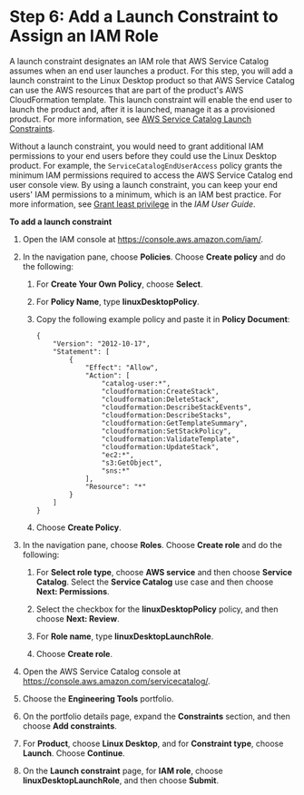 # Step 6: Add a Launch Constraint to Assign an IAM Role<a name="getstarted-launchconstraint"></a>

A launch constraint designates an IAM role that AWS Service Catalog assumes when an end user launches a product\. For this step, you will add a launch constraint to the Linux Desktop product so that AWS Service Catalog can use the AWS resources that are part of the product's AWS CloudFormation template\. This launch constraint will enable the end user to launch the product and, after it is launched, manage it as a provisioned product\. For more information, see [AWS Service Catalog Launch Constraints](constraints-launch.md)\.

Without a launch constraint, you would need to grant additional IAM permissions to your end users before they could use the Linux Desktop product\. For example, the `ServiceCatalogEndUserAccess` policy grants the minimum IAM permissions required to access the AWS Service Catalog end user console view\. By using a launch constraint, you can keep your end users' IAM permissions to a minimum, which is an IAM best practice\. For more information, see [Grant least privilege](https://docs.aws.amazon.com/IAM/latest/UserGuide/best-practices.html#grant-least-privilege) in the *IAM User Guide*\.

**To add a launch constraint**

1. Open the IAM console at [https://console\.aws\.amazon\.com/iam/](https://console.aws.amazon.com/iam/)\.

1. In the navigation pane, choose **Policies**\. Choose **Create policy** and do the following:

   1. For **Create Your Own Policy**, choose **Select**\.

   1. For **Policy Name**, type **linuxDesktopPolicy**\.

   1. Copy the following example policy and paste it in **Policy Document**:

      ```
      {
          "Version": "2012-10-17",
          "Statement": [
              {
                  "Effect": "Allow",
                  "Action": [
                      "catalog-user:*",
                      "cloudformation:CreateStack",
                      "cloudformation:DeleteStack",
                      "cloudformation:DescribeStackEvents",
                      "cloudformation:DescribeStacks",
                      "cloudformation:GetTemplateSummary",
                      "cloudformation:SetStackPolicy",
                      "cloudformation:ValidateTemplate",
                      "cloudformation:UpdateStack",
                      "ec2:*",
                      "s3:GetObject",
                      "sns:*"
                  ],
                  "Resource": "*"
              }
          ]
      }
      ```

   1. Choose **Create Policy**\.

1. In the navigation pane, choose **Roles**\. Choose **Create role** and do the following:

   1. For **Select role type**, choose **AWS service** and then choose **Service Catalog**\. Select the **Service Catalog** use case and then choose **Next: Permissions**\.

   1. Select the checkbox for the **linuxDesktopPolicy** policy, and then choose **Next: Review**\.

   1. For **Role name**, type **linuxDesktopLaunchRole**\.

   1. Choose **Create role**\.

1. Open the AWS Service Catalog console at [https://console\.aws\.amazon\.com/servicecatalog/](https://console.aws.amazon.com/servicecatalog/)\.

1. Choose the **Engineering Tools** portfolio\.

1. On the portfolio details page, expand the **Constraints** section, and then choose **Add constraints**\.

1. For **Product**, choose **Linux Desktop**, and for **Constraint type**, choose **Launch**\. Choose **Continue**\.

1. On the **Launch constraint** page, for **IAM role**, choose **linuxDesktopLaunchRole**, and then choose **Submit**\.